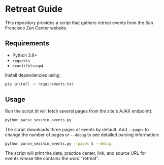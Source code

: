 # Retreat Guide

This repository provides a script that gathers retreat events from the San Francisco Zen Center website.

## Requirements

- Python 3.8+
- `requests`
- `beautifulsoup4`

Install dependencies using:

```bash
pip install -r requirements.txt
```

## Usage

Run the script (it will fetch several pages from the site's AJAX endpoint):

```bash
python parse_sesshin_events.py
```

The script downloads three pages of events by default. Add `--pages` to change
the number of pages or `--debug` to see detailed parsing information:

```bash
python parse_sesshin_events.py --pages 5 --debug
```

The script will print the date, practice center, link, and source URL for events
whose title contains the word "retreat".
